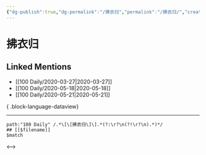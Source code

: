 ```yaml
---
{"dg-publish":true,"dg-permalink":"/拂衣归","permalink":"/拂衣归/","created":"2023-04-03T15:31:40.000+08:00","updated":"2023-04-03T15:31:40.000+08:00"}
---
```


# 拂衣归

## Linked Mentions
- [[100 Daily/2020-03-27\|2020-03-27]]
- [[100 Daily/2020-05-18\|2020-05-18]]
- [[100 Daily/2020-05-21\|2020-05-21]]

{ .block-language-dataview}

---

```expander
path:"100 Daily" /.*\[\[拂衣归\]\].*(?:\r?\n(?!\r?\n).*)*/
## [[$filename]]
$match
```

<-->